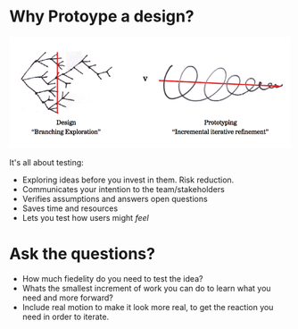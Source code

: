 <!-- TITLE: Prototyping -->

# Why Protoype a design?
![Why Prototype](/uploads/why-prototype.png "Why Prototype")

It's all about testing:
* Exploring ideas before you invest in them. Risk reduction.
* Communicates your intention to the team/stakeholders
* Verifies assumptions and answers open questions
* Saves time and resources
* Lets you test how users might *feel*


# Ask the questions?
* How much fiedelity do you need to test the idea?
* Whats the smallest increment of work you can do to learn what you need and more forward?
* Include real motion to make it look more real, to get the reaction you need in order to iterate.

